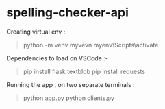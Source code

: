 # spelling-checker-api

Creating virtual env :
>python -m venv myvevn
>myenv\Scripts\activate

Dependencies to load on VSCode :- 

>pip install flask textblob
>pip install requests

Running the app , on two separate terminals :
>python app.py
>python clients.py

